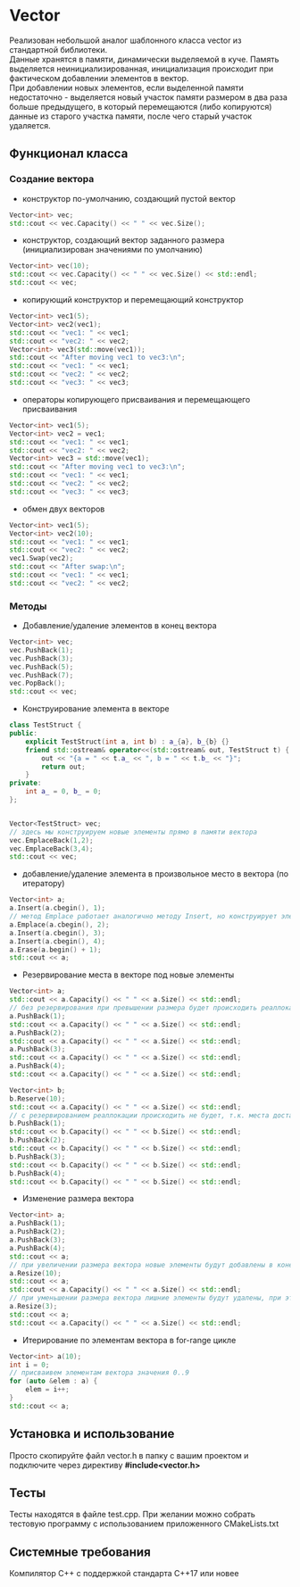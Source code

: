 # Vector

Реализован небольшой аналог шаблонного класса vector из стандартной библиотеки. \
Данные хранятся в памяти, динамически выделяемой в куче. Память выделяется неинициализированная, инициализация происходит при фактическом добавлении элементов в вектор.\
При добавлении новых элементов, если выделенной памяти недостаточно - выделяется новый участок памяти размером в два раза больше предыдущего, в который перемещаются (либо копируются) данные из старого участка памяти, после чего старый участок удаляется.

## Функционал класса
### Создание вектора
* конструктор по-умолчанию, создающий пустой вектор
```c++
Vector<int> vec;
std::cout << vec.Capacity() << " " << vec.Size();
``` 
* конструктор, создающий вектор заданного размера (инициализирован значениями по умолчанию)
```c++
Vector<int> vec(10);
std::cout << vec.Capacity() << " " << vec.Size() << std::endl;
std::cout << vec;
``` 
* копирующий конструктор и перемещающий конструктор
```c++
Vector<int> vec1(5);
Vector<int> vec2(vec1);
std::cout << "vec1: " << vec1;
std::cout << "vec2: " << vec2;
Vector<int> vec3(std::move(vec1));
std::cout << "After moving vec1 to vec3:\n";
std::cout << "vec1: " << vec1;
std::cout << "vec2: " << vec2;
std::cout << "vec3: " << vec3;
```
* операторы копирующего присваивания и перемещающего присваивания
```c++
Vector<int> vec1(5);
Vector<int> vec2 = vec1;
std::cout << "vec1: " << vec1;
std::cout << "vec2: " << vec2;
Vector<int> vec3 = std::move(vec1);
std::cout << "After moving vec1 to vec3:\n";
std::cout << "vec1: " << vec1;
std::cout << "vec2: " << vec2;
std::cout << "vec3: " << vec3;
```
* обмен двух векторов
```c++
Vector<int> vec1(5);
Vector<int> vec2(10);
std::cout << "vec1: " << vec1;
std::cout << "vec2: " << vec2;
vec1.Swap(vec2);
std::cout << "After swap:\n";
std::cout << "vec1: " << vec1;
std::cout << "vec2: " << vec2;
```

### Методы
* Добавление/удаление элементов в конец вектора
```c++
Vector<int> vec;
vec.PushBack(1);
vec.PushBack(3);
vec.PushBack(5);
vec.PushBack(7);
vec.PopBack();
std::cout << vec;
```

* Конструирование элемента в векторе
```c++
class TestStruct {
public:
    explicit TestStruct(int a, int b) : a_{a}, b_{b} {}
    friend std::ostream& operator<<(std::ostream& out, TestStruct t) {
        out << "{a = " << t.a_ << ", b = " << t.b_ << "}";
        return out;
    }
private:
    int a_ = 0, b_ = 0;
};


Vector<TestStruct> vec;
// здесь мы конструируем новые элементы прямо в памяти вектора
vec.EmplaceBack(1,2);
vec.EmplaceBack(3,4);
std::cout << vec;
```

* добавление/удаление элемента в произвольное место в вектора (по итератору)
```c++
Vector<int> a;
a.Insert(a.cbegin(), 1);
// метод Emplace работает аналогично методу Insert, но конструирует элемент сразу по месту в векторе
a.Emplace(a.cbegin(), 2);
a.Insert(a.cbegin(), 3);
a.Insert(a.cbegin(), 4);
a.Erase(a.begin() + 1);
std::cout << a;
```
* Резервирование места в векторе под новые элементы
```c++
Vector<int> a;
std::cout << a.Capacity() << " " << a.Size() << std::endl;
// без резервирования при превышении размера будет происходить реаллокация
a.PushBack(1);
std::cout << a.Capacity() << " " << a.Size() << std::endl;
a.PushBack(2);
std::cout << a.Capacity() << " " << a.Size() << std::endl;
a.PushBack(3);
std::cout << a.Capacity() << " " << a.Size() << std::endl;
a.PushBack(4);
std::cout << a.Capacity() << " " << a.Size() << std::endl;

Vector<int> b;
b.Reserve(10);
std::cout << a.Capacity() << " " << a.Size() << std::endl;
// с резервированием реаллокации происходить не будет, т.к. места достаточно для размещения новых элементов
b.PushBack(1);
std::cout << b.Capacity() << " " << b.Size() << std::endl;
b.PushBack(2);
std::cout << b.Capacity() << " " << b.Size() << std::endl;
b.PushBack(3);
std::cout << b.Capacity() << " " << b.Size() << std::endl;
b.PushBack(4);
std::cout << b.Capacity() << " " << b.Size() << std::endl;
```
* Изменение размера вектора
```c++
Vector<int> a;
a.PushBack(1);
a.PushBack(2);
a.PushBack(3);
a.PushBack(4);
std::cout << a;
// при увеличении размера вектора новые элементы будут добавлены в конец вектора со значениями по умолчанию
a.Resize(10);
std::cout << a;
std::cout << a.Capacity() << " " << a.Size() << std::endl;
// при уменьшении размера вектора лишние элементы будут удалены, при этом ёмкость вектора не уменьшится
a.Resize(3);
std::cout << a;
std::cout << a.Capacity() << " " << a.Size() << std::endl;
```

* Итерирование по элементам вектора в for-range цикле
```c++
Vector<int> a(10);
int i = 0;
// присваивем элементам вектора значения 0..9
for (auto &elem : a) {
    elem = i++;
}
std::cout << a;
```

## Установка и использование
Просто скопируйте файл vector.h в папку с вашим проектом и подключите через директиву **#include<vector.h>**

## Тесты
Тесты находятся в файле test.cpp. При желании можно собрать тестовую программу с использованием приложенного CMakeLists.txt

## Системные требования
Компилятор С++ с поддержкой стандарта C++17 или новее